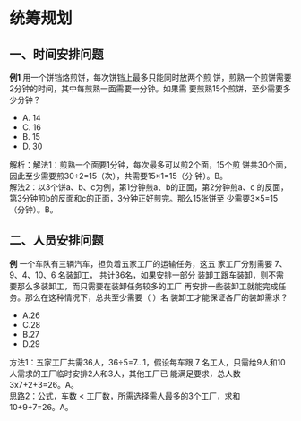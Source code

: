 # 统筹规划

## 一、时间安排问题

**例1**
用一个饼铛烙煎饼，每次饼铛上最多只能同时放两个煎
饼，煎熟一个煎饼需要2分钟的时间，其中每煎熟一面需要一分钟。如果需
要煎熟15个煎饼，至少需要多少分钟？ 

- A. 14                
- C. 16                
- B. 15 
- D. 30 

<BlurredAnswer>
解析：解法1：煎熟一个面要1分钟，每次最多可以煎2个面，15个煎
饼共30个面，因此至少需要煎30÷2=15（次），共需要15×1=15（分
钟）。B。 <br/>
解法2：以3个饼a、b、c为例，第1分钟煎a、b的正面，第2分钟煎a、c
的反面，第3分钟煎b的反面和c的正面，3分钟正好煎完。那么15张饼至
少需要3×5=15（分钟）。B。
</BlurredAnswer>


## 二、人员安排问题

**例**
一个车队有三辆汽车，担负着五家工厂的运输任务，这五
家工厂分别需要 7、9、4、10、6 名装卸工， 共计36名，如果安排一部分
装卸工跟车装卸，则不需要那么多装卸工，而只需要在装卸任务较多的工厂
再安排一些装卸工就能完成任务。那么在这种情况下，总共至少需要（ ）名
装卸工才能保证各厂的装卸需求？  

- A.26       
- C.28       
- B.27  
- D.29 

<BlurredAnswer>
方法1：五家工厂共需36人，36÷5=7…1，假设每车跟
7 名工人，只需给9人和10人需求的工厂临时安排2人和3人，其他工厂已
能满足要求，总人数3x7+2+3=26。A。  <br/>
思路2：公式，车数 < 工厂数，所需选择需人最多的3个工厂，求和
10+9+7=26。A。
</BlurredAnswer>